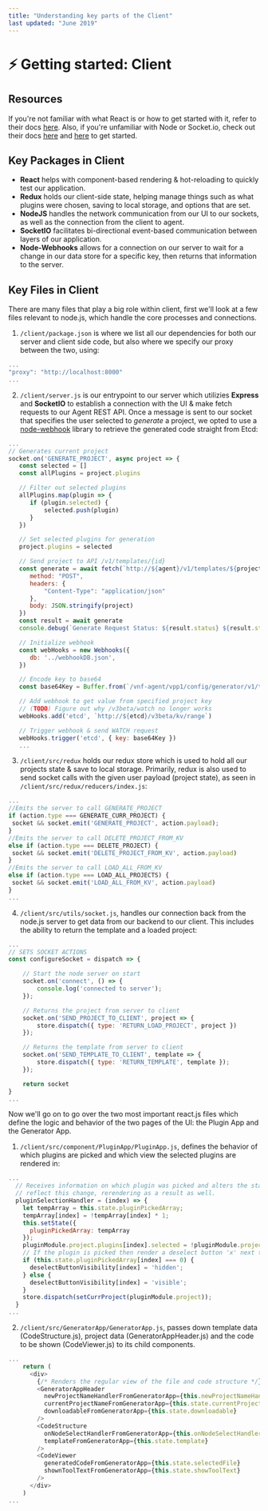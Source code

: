 ```yaml
---
title: "Understanding key parts of the Client"
last updated: "June 2019"
---
```


# :zap: Getting started: Client

## Resources

If you're not familiar with what React is or how to get started with it, refer to their docs [here](https://reactjs.org/docs/getting-started.html). Also, if you're unfamiliar with Node or Socket.io, check out their docs [here](https://nodejs.org/en/docs/) and [here](https://socket.io/) to get started.

## Key Packages in Client

- **React** helps with component-based rendering & hot-reloading to quickly test our application.
- **Redux** holds our client-side state, helping manage things such as what plugins were chosen, saving to local storage, and options that are set.
- **NodeJS** handles the network communication from our UI to our sockets, as well as the connection from the client to agent.
- **SocketIO** facilitates bi-directional event-based communication between layers of our application.
- **Node-Webhooks** allows for a connection on our server to wait for a change in our data store for a specific key, then returns that information to the server.

## Key Files in Client

There are many files that play a big role within client, first we'll look at a few files relevant to node.js, which handle the core processes and connections.

1. `/client/package.json` is where we list all our dependencies for both our server and client side code, but also where we specify our proxy between the two, using:
```javascript 
...
"proxy": "http://localhost:8000"
...
```
2. `/client/server.js` is our entrypoint to our server which utilizies **Express** and **SocketIO** to establish a connection with the UI & make fetch requests to our Agent REST API. Once a message is sent to our socket that specifies the user selected to _generate_ a project, we opted to use a [node-webhook](https://github.com/roccomuso/node-webhooks) library to retrieve the generated code straight from Etcd:
```javascript
...
// Generates current project
socket.on('GENERATE_PROJECT', async project => {
   const selected = []
   const allPlugins = project.plugins

   // Filter out selected plugins
   allPlugins.map(plugin => {
      if (plugin.selected) {
          selected.push(plugin)
      }
   })

   // Set selected plugins for generation
   project.plugins = selected

   // Send project to API /v1/templates/{id}
   const generate = await fetch(`http://${agent}/v1/templates/${project.projectName}`, {
      method: "POST",
      headers: {
          "Content-Type": "application/json"
      },
      body: JSON.stringify(project)
   })
   const result = await generate
   console.debug(`Generate Request Status: ${result.status} ${result.statusText}`)

   // Initialize webhook
   const webHooks = new Webhooks({
      db: '../webhookDB.json',
   })

   // Encode key to base64
   const base64Key = Buffer.from(`/vnf-agent/vpp1/config/generator/v1/template/${project.projectName}`).toString('base64')

   // Add webhook to get value from specified project key
   // (TODO) Figure out why /v3beta/watch no longer works
   webHooks.add('etcd', `http://${etcd}/v3beta/kv/range`)

   // Trigger webhook & send WATCH request
   webHooks.trigger('etcd', { key: base64Key })
   ...
```
3. `/client/src/redux` holds our redux store which is used to hold all our projects state & save to local storage. Primarily, redux is also used to send socket calls with the given user payload (project state), as seen in `/client/src/redux/reducers/index.js`:
```javascript
...
//Emits the server to call GENERATE_PROJECT
if (action.type === GENERATE_CURR_PROJECT) {
 socket && socket.emit('GENERATE_PROJECT', action.payload);
}
//Emits the server to call DELETE_PROJECT_FROM_KV
else if (action.type === DELETE_PROJECT) {
 socket && socket.emit('DELETE_PROJECT_FROM_KV', action.payload)
}
//Emits the server to call LOAD_ALL_FROM_KV
else if (action.type === LOAD_ALL_PROJECTS) {
 socket && socket.emit('LOAD_ALL_FROM_KV', action.payload)
}
...
```
4. `/client/src/utils/socket.js`, handles our connection back from the node.js server to get data from our backend to our client. This includes the ability to return the template and a loaded project:
```javascript
...
// SETS SOCKET ACTIONS
const configureSocket = dispatch => {

    // Start the node server on start
    socket.on('connect', () => {
        console.log('connected to server');
    });

    // Returns the project from server to client
    socket.on('SEND_PROJECT_TO_CLIENT', project => {
        store.dispatch({ type: 'RETURN_LOAD_PROJECT', project })
    });

    // Returns the template from server to client
    socket.on('SEND_TEMPLATE_TO_CLIENT', template => {
        store.dispatch({ type: 'RETURN_TEMPLATE', template });
    });

    return socket
}
...
```
Now we'll go on to go over the two most important react.js files which define the logic and behavior of the two pages of the UI: the Plugin App and the Generator App.

1. `/client/src/component/PluginApp/PluginApp.js`, defines the behavior of which plugins are picked and which view the selected plugins are rendered in:
```javascript
...
  // Receives information on which plugin was picked and alters the state to 
  // reflect this change, rerendering as a result as well.
  pluginSelectionHandler = (index) => {
    let tempArray = this.state.pluginPickedArray;
    tempArray[index] = !tempArray[index] * 1;
    this.setState({
      pluginPickedArray: tempArray
    });
    pluginModule.project.plugins[index].selected = !pluginModule.project.plugins[index].selected;
    // If the plugin is picked then render a deselect button 'x' next to its icon
    if (this.state.pluginPickedArray[index] === 0) {
      deselectButtonVisibility[index] = 'hidden';
    } else {
      deselectButtonVisibility[index] = 'visible';
    }
    store.dispatch(setCurrProject(pluginModule.project));
  }
...
```
2. `/client/src/GeneratorApp/GeneratorApp.js`, passes down template data (CodeStructure.js), project data (GeneratorAppHeader.js) and the code to be shown (CodeViewer.js) to its child components.
```javascript
...
    return (
      <div>
        {/* Renders the regular view of the file and code structure */}
        <GeneratorAppHeader
          newProjectNameHandlerFromGeneratorApp={this.newProjectNameHandler}
          currentProjectNameFromGeneratorApp={this.state.currentProjectName}
          downloadableFromGeneratorApp={this.state.downloadable}
        />
        <CodeStructure
          onNodeSelectHandlerFromGeneratorApp={this.onNodeSelectHandler}
          templateFromGeneratorApp={this.state.template}
        />
        <CodeViewer
          generatedCodeFromGeneratorApp={this.state.selectedFile}
          shownToolTextFromGeneratorApp={this.state.showToolText}
        />
      </div>
    )
...
```
